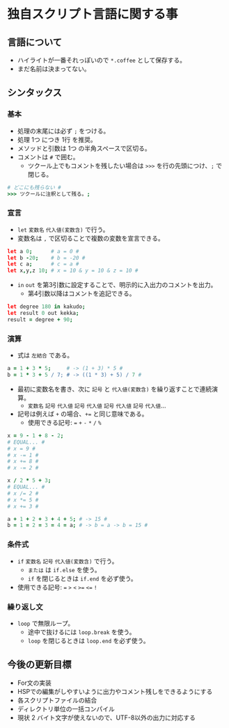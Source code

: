 # 独自スクリプト言語に関する事
## 言語について
- ハイライトが一番それっぽいので `*.coffee` として保存する。
- まだ名前は決まってない。
## シンタックス
### 基本
- 処理の末尾には必ず `;` をつける。
- 処理 1つ につき 1行 を推奨。
- メソッドと引数は 1つ の半角スペースで区切る。
- コメントは `#` で囲む。
  - ツクール上でもコメントを残したい場合は `>>>` を行の先頭につけ、`;` で閉じる。
```coffee
# どこにも残らない #
>>> ツクールに注釈として残る。;
```
### 宣言
- `let` `変数名` `代入値(変数含)` で行う。
- 変数名は `,` で区切ることで複数の変数を宣言できる。
```coffee
let a 0;      # a = 0 #
let b -20;    # b = -20 #
let c a;      # c = a #
let x,y,z 10; # x = 10 & y = 10 & z = 10 #
```
- `in` `out` を第3引数に設定することで、明示的に入出力のコメントを出力。
  - 第4引数以降はコメントを追記できる。
```coffee
let degree 180 in kakudo;
let result 0 out kekka;
result = degree + 90;
```
### 演算
- 式は `左結合` である。
```coffee
a = 1 + 3 * 5;     # -> (1 + 3) * 5 #
b = 1 * 3 + 5 / 7; # -> ((1 * 3) + 5) / 7 #
```
- 最初に変数名を書き、次に `記号` と `代入値(変数含)` を繰り返すことで連続演算。
  - `変数名` `記号` `代入値` `記号` `代入値` `記号` `代入値` `記号` `代入値`...
- 記号は例えば `+` の場合、`+=` と同じ意味である。
  - 使用できる記号: `=` `+` `-` `*` `/` `%`
```coffee
x = 9 - 1 + 8 - 2;
# EQUAL... #
# x = 9 #
# x -= 1 #
# x += 8 #
# x -= 2 #

x / 2 * 5 + 3;
# EQUAL... #
# x /= 2 #
# x *= 5 #
# x += 3 #
```
```coffee
a + 1 + 2 + 3 + 4 + 5; # -> 15 #
b = 1 = 2 = 3 = 4 = a; # -> b = a -> b = 15 #
```
### 条件式
- `if` `変数名` `記号` `代入値(変数含)` で行う。
  - `または` は `if.else` を使う。
  - `if` を閉じるときは `if.end` を必ず使う。
- 使用できる記号: `=` `>` `<` `>=` `<=` `!`
### 繰り返し文
- `loop` で無限ループ。
  - 途中で抜けるには `loop.break` を使う。
  - `loop` を閉じるときは `loop.end` を必ず使う。

## 今後の更新目標
- For文の実装
- HSPでの編集がしやすいように出力やコメント残しをできるようにする
- 各スクリプトファイルの結合
- ディレクトリ単位の一括コンパイル
- 現状 2 バイト文字が使えないので、UTF-8以外の出力に対応する
